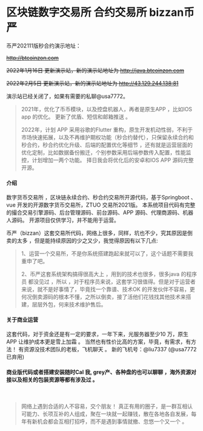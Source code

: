 # 区块链数字交易所 合约交易所 bizzan币严

币严202111版秒合约演示地址：

~~http://btcoinzon.com~~

~~2022年1月16日 更新演示站，新的演示站地址为 http://java.btcoinzon.com~~

~~2022年2月5日 更新演示站，新的演示站地址为 http://43.129.244.138:81~~

演示站已经关闭了，如果有需要的私聊@usa7772。

>2021年，优化了币币模块，以及控盘机器人，再者是原生APP ，比如IOS app 的优化。
>更新了优盾、短信和邮箱推送 。
>
>2022年，计划 APP 采用谷歌的Flutter 重构，原生开发机动性弱，不利于市场快速拓展，以及不再维护期权功能（秒合约替代），只保留永续合约和秒合约，秒合约优化升级、后端的配置优化等细节 ，还有就是运营层面的优化定制，比如数据备份搬迁，个别参数采用后端参数传入配置，性能监控，计划增加一两个功能。
>择日我会将优化后的安卓和IOS APP 源码完整开源。



#### 介绍
数字货币交易所 ，区块链永续合约、秒合约交易所开源代码，基于Springboot 、vue 开发的开源数字货币交易所，ZTUO 交易所2021版。
本系统项目代码有完整的撮合交易引擎源码、后台管理源码、前台源码、APP 源码、代理商源码、机器人源码。
开源项目仅供学习，并不能用于运营。

币严（bizzan）这套交易所代码，网络上很多，同样，坑也不少，究其原因是倒卖的太多 ，但是能持续原因的少之又少，我觉得原因有以下几点:

> 1、运营一个交易所，不是你系统搭建跑起来就可以了，这个话题不需要我重申了吧。
> 
> 2、币严这套系统架构搞得很高大上 ，用到的技术也很多，很多java 的程序员 都没见过 ，所以 ，对于程序员来说，这套学习很值得。但是对于运营者来说，就不是好事情了，毕竟找一个靠谱、技术OK 的开发伙伴不容易，更何况倒卖源码的根本不懂，之所以倒卖，接了活他们花钱找其他技术来搭建，层层外包，何来技术维护售后。

#### 关于商业运营

这套代码，对于资金还是有一定的要求，一年下来，光服务器至少10 万，原生 APP 让维护成本更是雪上加霜 。
当然也有性价比高的方案，毕竟，有需求，有方法！
有资源没技术团队的老板，飞机聊天 。
新的飞机号：@liu7337 (@usa7772 已弃用)

#### 商业版代码或者搭建安装随时Cal 我, grey产、各种盘的也可以聊聊 ，海外资源对接以及相关的包装资源等都有涉及过 。

<br>

> 网络上遇到合适的人不容易，交个朋友！
> 真正有用的圈子，是一群互相认可能力、长项互补的人组成，聚在一块就一起赚钱，散在各地各自发展，每年有新机会都会互相打招呼，而不是遇到事情就撤、忽悠一个又一个 。


